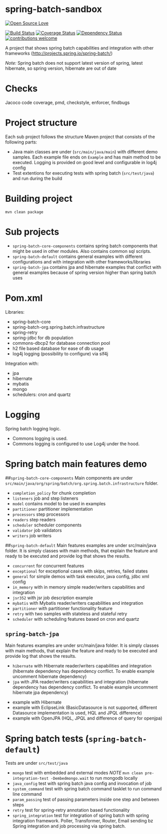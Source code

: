 # spring-batch-sandbox
[![Open Source Love](https://badges.frapsoft.com/os/v2/open-source.svg?v=103)](https://github.com/ellerbrock/open-source-badge/)    

[![Build Status](https://travis-ci.org/Iurii-Dziuban/spring-batch-sandbox.svg?branch=master)](https://travis-ci.org/Iurii-Dziuban/spring-batch-sandbox)
[![Coverage Status](https://coveralls.io/repos/github/Iurii-Dziuban/spring-batch-sandbox/badge.svg?branch=master)](https://coveralls.io/github/Iurii-Dziuban/spring-batch-sandbox?branch=master)
[![Dependency Status](https://www.versioneye.com/user/projects/57b8aeb4090d4d0039befe67/badge.svg?style=flat-square)](https://www.versioneye.com/user/projects/57b8aeb4090d4d0039befe67)
[![contributions welcome](https://img.shields.io/badge/contributions-welcome-brightgreen.svg?style=flat)](https://github.com/Iurii-Dziuban/spring-batch-sandbox/issues)

A project that shows spring batch capabilities and integration with other frameworks (http://projects.spring.io/spring-batch/)

*Note:* Spring batch does not support latest version of spring, latest hibernate, so spring version, hibernate are out of date

# Checks

Jacoco code coverage, pmd, checkstyle, enforcer, findbugs

# Project structure
Each sub project follows the structure
Maven project that consists of the following parts:
- Java main classes are under (`src/main/java/main`) with different demo samples. Each example file ends on `Example` and has main method to be executed. Logging is provided on good level and configurable in log4j config
- Test extentions for executing tests with spring batch (`src/test/java`) and run during the build

# Building project
`mvn clean package`

# Sub projects
- `spring-batch-core-components` contains spring batch components that might be used in other modules. Also contains common sql scripts.
- `spring-batch-default` contains general examples with different configurations and with integration with other frameworks/libraries
- `spring-batch-jpa` contains jpa and hibernate examples that conflict with general examples because of spring version higher than spring batch uses

# Pom.xml
Libraries:
- spring-batch-core
- spring-batch-org.spring.batch.infrastructure
- spring-retry
- spring-jdbc for db population
- commons-dbcp2 for database connection pool
- h2 file based database for ease of db usage
- log4j logging (possibility to configure) via slf4j

Integration with:
- jpa
- hibernate
- mybatis
- mongo
- schedulers: cron and quartz

# Logging
Spring batch logging logic.
- Commons logging is used.
- Commons logging is configured to use Log4j under the hood.

# Spring batch main features demo
##`spring-batch-core-components`
Main components are under `src/main/java/org/spring/batch/org.spring.batch.infrastructure` folder.
- `completion_policy` for chunk completion
- `listeners` job and step listeners
- `model` contains model to be used in examples
- `partitioner` partitioner implementation
- `processors` step processors
- `readers` step readers
- `scheduler` scheduler components
- `validator` job validators
- `writers` job writers

##`spring-batch-default`
Main features examples are under src/main/java folder. It is simply classes with main methods, that explain the feature and ready to be executed and provide log that shows the results.
- `concurrent` for concurrent features
- `exceptional` for exceptional cases with skips, retries, failed states
- `general` for simple demos with task executor, java config, jdbc xml config
- `in_memory` with in memory simple reader/writers capabilities and integration
- `jsr352` with jsr job description example
- `mybatis` with Mybatis reader/writers capabilities and integration
- `partitioner` with partitioner functionality feature
- `retry` with two samples with stateless and stateful retry
- `scheduler` with scheduling features based on cron and quartz

## `spring-batch-jpa`
Main features examples are under src/main/java folder. It is simply classes with main methods, that explain the feature and ready to be executed and provide log that shows the results.
- `hibernate` with Hibernate reader/writers capabilities and integration (hibernate dependency has dependency conflict. To enable example uncomment hibernate dependency)
- `jpa` with JPA reader/writers capabilities and integration (hibernate dependency has dependency conflict. To enable example uncomment hibernate jpa dependency)
 * example with Hibernate
 * example with EclipseLink (BasicDatasource is not supported, different Datasource implementation is used, HQL and JPQL difference)
 * example with OpenJPA (HQL, JPQL and difference of query for openjpa)
#  Spring batch tests (`spring-batch-default`)
Tests are under `src/test/java`
- `mongo` test with embedded and external modes *NOTE* `mvn clean pre-integration-test -Dembedmongo.wait` to run mongodb locally
- `java_config` test with spring batch java config and invocation of job
- `system_command` test with spring batch command tasklet to run command line command
- `param_passing` test of passing parameters inside one step and between steps
- `retry` test for spring-retry annotation based functionality
- `spring_integration` test for integration of spring batch with spring integration framework. Poller, Transformer, Router, Email sending bz Spring integration and job processing via spring batch.
